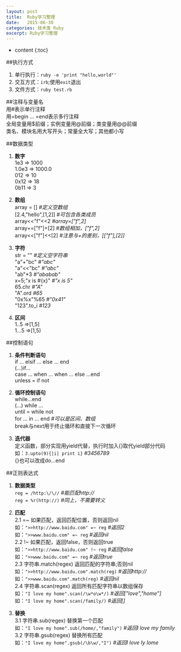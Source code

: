 ```yaml
---
layout: post
title:  Ruby学习整理
date:   2015-06-30
categories: 技术类 Ruby
excerpt: Ruby学习整理
---
```


* content
{:toc}

##执行方式  
1. 单行执行：`ruby -e 'print "hello,world"'`  
2. 交互方式：`irb`;使用`exit`退出  
3. 文件方式：`ruby test.rb`

##注释与变量名  
用#表示单行注释  
用=begin ... =end表示多行注释  
全局变量用$前缀；实例变量用@前缀；类变量用@@前缀  
类名、模块名用大写开头；常量全大写；其他都小写  

##数据类型
1. **数字**  
1e3   => 1000  
1.0e3 => 1000.0  
012   => 10  
0x12  => 18  
0b11  => 3  

2. **数组**  
array = [] *#定义空数组*  
[2.4,"hello",[1,2]] *#可包含各类成员*  
array<<"f"<<2 *#array=["f",2]*  
array+=["f"]+[2] *#数组相加，["f",2]*  
array<<["f"]<<[2] *#注意与+的差别，[["f"],[2]]*  

3. **字符**  
str = "" *#定义空字符串*  
"a"+"bc" *#"abc"*  
"a"<<"bc" *#"abc"*  
"ab"*3 *#"ababab"*  
x=5;"x is #{x}" *#"x is 5"*  
65.chr *#"A"*  
"A".ord *#65*  
"0x%x"%65 *#"0x41"*  
"123".to_i *#123*  
 
4. **区间**  
1..5 =>[1,5]  
1...5 =>[1,5)

##控制语句
1. **条件判断语句**  
if ... elsif ... else ... end  
(...)if...  
case ... when ... when ... else ...end  
unless = if not  

2. **循环控制语句**  
while...end  
(...) while ...  
until = while not  
for ... in ... end  *#可以是区间、数组*  
break与next用于终止循环和直接下一次循环  

3. **迭代器**  
定义函数，部分实现用yield代替，执行时加入{}取代yield部分代码  
如：`3.upto(9){|i| print i}`  *#3456789*  
{}也可以改成do...end  

##正则表达式  
1. **数据类型**  
`reg = /http:\/\//` *#能匹配http://*  
`reg = %r(http://)` *#同上，不需要转义*  

2. **匹配**  
2.1  =~ 如果匹配，返回匹配位置，否则返回nil  
如：`">>http://www.baidu.com" =~ reg` *#返回2*  
如：`">>www.baidu.com" =~ reg` *#返回nil*  
2.2  !~ 如果匹配，返回false，否则返回true  
如：`">>http://www.baidu.com" !~ reg` *#返回false*  
如：`">>www.baidu.com" =~ reg` *#返回true*  
2.3 字符串.match(regex) 返回匹配的字符串;否则nil  
如：`">>http://www.baidu.com".match(reg)` *#返回http://*  
如：`">>www.baidu.com".match(reg)` *#返回nil*  
2.4 字符串.scan(regex) 返回所有匹配字符串以数组保存  
如：`"I love my home".scan(/\w*o\w*/)` *#返回["love","home"]*  
如：`"I love my home".scan(/family/)` *#返回[]*  

3. **替换**  
3.1 字符串.sub(regex) 替换第一个匹配  
如：`"I love my home".sub(/home/,"family")` *#返回I love my family*  
3.2 字符串.gsub(regex) 替换所有匹配  
如：`"I love my home".gsub(/\b\w/,"I")` *#返回I Iove Iy Iome*  
